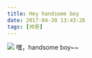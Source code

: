 ```yaml
---
title: Hey handsome boy
date: 2017-04-30 13:43:26
tags: [帅哥]
---
```

![](http://images.dsphoebe.com/hey-handsome-boy.jpg)
嘿，handsome boy~~